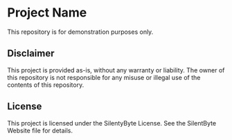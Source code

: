 # Project Name

This repository is for demonstration purposes only.

## Disclaimer

This project is provided as-is, without any warranty or liability. The owner of this repository is not responsible for any misuse or illegal use of the contents of this repository.

## License

This project is licensed under the SilentyByte License. See the SilentByte Website file for details.
